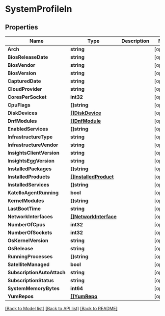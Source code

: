 # SystemProfileIn

## Properties

Name | Type | Description | Notes
------------ | ------------- | ------------- | -------------
**Arch** | **string** |  | [optional] 
**BiosReleaseDate** | **string** |  | [optional] 
**BiosVendor** | **string** |  | [optional] 
**BiosVersion** | **string** |  | [optional] 
**CapturedDate** | **string** |  | [optional] 
**CloudProvider** | **string** |  | [optional] 
**CoresPerSocket** | **int32** |  | [optional] 
**CpuFlags** | **[]string** |  | [optional] 
**DiskDevices** | [**[]DiskDevice**](DiskDevice.md) |  | [optional] 
**DnfModules** | [**[]DnfModule**](DnfModule.md) |  | [optional] 
**EnabledServices** | **[]string** |  | [optional] 
**InfrastructureType** | **string** |  | [optional] 
**InfrastructureVendor** | **string** |  | [optional] 
**InsightsClientVersion** | **string** |  | [optional] 
**InsightsEggVersion** | **string** |  | [optional] 
**InstalledPackages** | **[]string** |  | [optional] 
**InstalledProducts** | [**[]InstalledProduct**](InstalledProduct.md) |  | [optional] 
**InstalledServices** | **[]string** |  | [optional] 
**KatelloAgentRunning** | **bool** |  | [optional] 
**KernelModules** | **[]string** |  | [optional] 
**LastBootTime** | **string** |  | [optional] 
**NetworkInterfaces** | [**[]NetworkInterface**](NetworkInterface.md) |  | [optional] 
**NumberOfCpus** | **int32** |  | [optional] 
**NumberOfSockets** | **int32** |  | [optional] 
**OsKernelVersion** | **string** |  | [optional] 
**OsRelease** | **string** |  | [optional] 
**RunningProcesses** | **[]string** |  | [optional] 
**SatelliteManaged** | **bool** |  | [optional] 
**SubscriptionAutoAttach** | **string** |  | [optional] 
**SubscriptionStatus** | **string** |  | [optional] 
**SystemMemoryBytes** | **int64** |  | [optional] 
**YumRepos** | [**[]YumRepo**](YumRepo.md) |  | [optional] 

[[Back to Model list]](../README.md#documentation-for-models) [[Back to API list]](../README.md#documentation-for-api-endpoints) [[Back to README]](../README.md)


